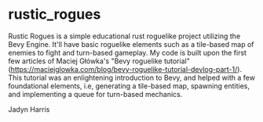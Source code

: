 # rustic_rogues

Rustic Rogues is a simple educational rust roguelike project utilizing the Bevy Engine. It'll have basic roguelike elements such as a tile-based map of enemies to fight and turn-based gameplay. My code is built upon the first few articles of Maciej Główka's "Bevy roguelike tutorial" (https://maciejglowka.com/blog/bevy-roguelike-tutorial-devlog-part-1/). This tutorial was an enlightening introduction to Bevy, and helped with a few foundational elements, i.e, generating a tile-based map, spawning entities, and implementing a queue for turn-based mechanics.

Jadyn Harris
